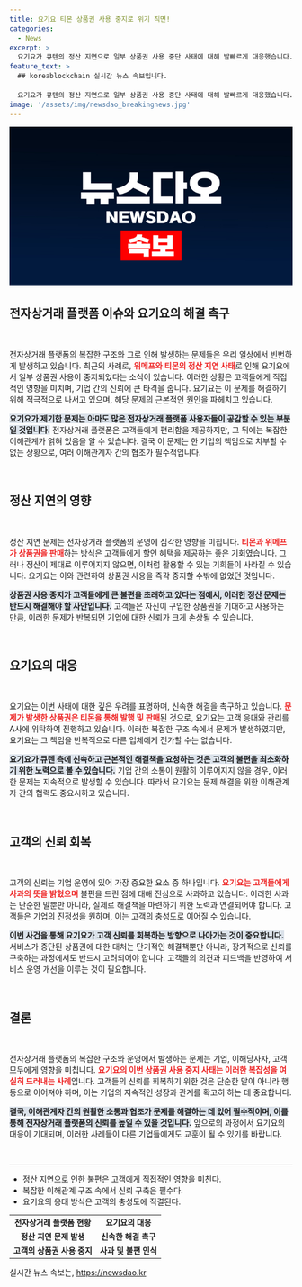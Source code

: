 ```yaml
---
title: 요기요 티몬 상품권 사용 중지로 위기 직면!
categories:
  - News
excerpt: >
  요기요가 큐텐의 정산 지연으로 일부 상품권 사용 중단 사태에 대해 발빠르게 대응했습니다. 고객에게 불편을 끼친 점을 사과하며, 근본적 해결책을 촉구하는 중입니다. 고객의 소중한 경험을 지키기 위한 요기요의 노력에 주목하세요!
feature_text: >
  ## koreablockchain 실시간 뉴스 속보입니다.

  요기요가 큐텐의 정산 지연으로 일부 상품권 사용 중단 사태에 대해 발빠르게 대응했습니다. 고객에게 불편을 끼친 점을 사과하며, 근본적 해결책을 촉구하는 중입니다. 고객의 소중한 경험을 지키기 위한 요기요의 노력에 주목하세요!
image: '/assets/img/newsdao_breakingnews.jpg'
---
```


<p><img src="/assets/img/newsdao_breakingnews.jpg" alt="koreablockchain 속보" /></p>

<h2 data-ke-size="size26">전자상거래 플랫폼 이슈와 요기요의 해결 촉구</h2>

<p data-ke-size="size16">&nbsp;</p>

<p>전자상거래 플랫폼의 복잡한 구조와 그로 인해 발생하는 문제들은 우리 일상에서 빈번하게 발생하고 있습니다. 최근의 사례로, <b><span style="color: #ee2323;">위메프와 티몬의 정산 지연 사태</span></b>로 인해 요기요에서 일부 상품권 사용이 중지되었다는 소식이 있습니다. 이러한 상황은 고객들에게 직접적인 영향을 미치며, 기업 간의 신뢰에 큰 타격을 줍니다. 요기요는 이 문제를 해결하기 위해 적극적으로 나서고 있으며, 해당 문제의 근본적인 원인을 파헤치고 있습니다. </p>

<p><b><span style="background-color: #21538527;">요기요가 제기한 문제는 아마도 많은 전자상거래 플랫폼 사용자들이 공감할 수 있는 부분일 것입니다.</span></b> 전자상거래 플랫폼은 고객들에게 편리함을 제공하지만, 그 뒤에는 복잡한 이해관계가 얽혀 있음을 알 수 있습니다. 결국 이 문제는 한 기업의 책임으로 치부할 수 없는 상황으로, 여러 이해관계자 간의 협조가 필수적입니다. </p>

<p data-ke-size="size16">&nbsp;</p>

<h2 data-ke-size="size26">정산 지연의 영향</h2>

<p data-ke-size="size16">&nbsp;</p>

<p>정산 지연 문제는 전자상거래 플랫폼의 운영에 심각한 영향을 미칩니다. <b><span style="color: #ee2323;">티몬과 위메프가 상품권을 판매</span></b>하는 방식은 고객들에게 할인 혜택을 제공하는 좋은 기회였습니다. 그러나 정산이 제대로 이루어지지 않으면, 이처럼 활용할 수 있는 기회들이 사라질 수 있습니다. 요기요는 이와 관련하여 상품권 사용을 즉각 중지할 수밖에 없었던 것입니다.</p>

<p><b><span style="background-color: #21538527;">상품권 사용 중지가 고객들에게 큰 불편을 초래하고 있다는 점에서, 이러한 정산 문제는 반드시 해결해야 할 사안입니다.</span></b> 고객들은 자신이 구입한 상품권을 기대하고 사용하는 만큼, 이러한 문제가 반복되면 기업에 대한 신뢰가 크게 손상될 수 있습니다. </p>

<p data-ke-size="size16">&nbsp;</p>

<h2 data-ke-size="size26">요기요의 대응</h2>

<p data-ke-size="size16">&nbsp;</p>

<p>요기요는 이번 사태에 대한 깊은 우려를 표명하며, 신속한 해결을 촉구하고 있습니다. <b><span style="color: #ee2323;">문제가 발생한 상품권은 티몬을 통해 발행 및 판매</span></b>된 것으로, 요기요는 고객 응대와 관리를 A사에 위탁하여 진행하고 있습니다. 이러한 복잡한 구조 속에서 문제가 발생하였지만, 요기요는 그 책임을 반복적으로 다른 업체에게 전가할 수는 없습니다.</p>

<p><b><span style="background-color: #21538527;">요기요가 큐텐 측에 신속하고 근본적인 해결책을 요청하는 것은 고객의 불편을 최소화하기 위한 노력으로 볼 수 있습니다.</span></b> 기업 간의 소통이 원활히 이루어지지 않을 경우, 이러한 문제는 지속적으로 발생할 수 있습니다. 따라서 요기요는 문제 해결을 위한 이해관계자 간의 협력도 중요시하고 있습니다. </p>

<p data-ke-size="size16">&nbsp;</p>

<h2 data-ke-size="size26">고객의 신뢰 회복</h2>

<p data-ke-size="size16">&nbsp;</p>

<p>고객의 신뢰는 기업 운영에 있어 가장 중요한 요소 중 하나입니다. <b><span style="color: #ee2323;">요기요는 고객들에게 사과의 뜻을 밝혔으며</span></b> 불편을 드린 점에 대해 진심으로 사과하고 있습니다. 이러한 사과는 단순한 말뿐만 아니라, 실제로 해결책을 마련하기 위한 노력과 연결되어야 합니다. 고객들은 기업의 진정성을 원하며, 이는 고객의 충성도로 이어질 수 있습니다. </p>

<p><b><span style="background-color: #21538527;">이번 사건을 통해 요기요가 고객 신뢰를 회복하는 방향으로 나아가는 것이 중요합니다.</span></b> 서비스가 중단된 상품권에 대한 대처는 단기적인 해결책뿐만 아니라, 장기적으로 신뢰를 구축하는 과정에서도 반드시 고려되어야 합니다. 고객들의 의견과 피드백을 반영하여 서비스 운영 개선을 이루는 것이 필요합니다. </p>

<p data-ke-size="size16">&nbsp;</p>

<h2 data-ke-size="size26">결론</h2>

<p data-ke-size="size16">&nbsp;</p>

<p>전자상거래 플랫폼의 복잡한 구조와 운영에서 발생하는 문제는 기업, 이해당사자, 고객 모두에게 영향을 미칩니다. <b><span style="color: #ee2323;">요기요의 이번 상품권 사용 중지 사태는 이러한 복잡성을 여실히 드러내는 사례</span></b>입니다. 고객들의 신뢰를 회복하기 위한 것은 단순한 말이 아니라 행동으로 이어져야 하며, 이는 기업의 지속적인 성장과 관계를 확고히 하는 데 중요합니다.</p>

<p><b><span style="background-color: #21538527;">결국, 이해관계자 간의 원활한 소통과 협조가 문제를 해결하는 데 있어 필수적이며, 이를 통해 전자상거래 플랫폼의 신뢰를 높일 수 있을 것입니다.</span></b> 앞으로의 과정에서 요기요의 대응이 기대되며, 이러한 사례들이 다른 기업들에게도 교훈이 될 수 있기를 바랍니다. </p>

<p data-ke-size="size16">&nbsp;</p>

<hr>

<ul>
  <li>정산 지연으로 인한 불편은 고객에게 직접적인 영향을 미친다.</li>
  <li>복잡한 이해관계 구조 속에서 신뢰 구축은 필수다.</li>
  <li>요기요의 응대 방식은 고객의 충성도에 직결된다.</li>
</ul>

<table style="width: 100%;">
  <tr>
    <td style="text-align: center; height: 17px;"><b>전자상거래 플랫폼 현황</b></td>
    <td style="text-align: center; height: 17px;"><b>요기요의 대응</b></td>
  </tr>
  <tr>
    <td style="text-align: center; height: 17px;"><b>정산 지연 문제 발생</b></td>
    <td style="text-align: center; height: 17px;"><b>신속한 해결 촉구</b></td>
  </tr>
  <tr>
    <td style="text-align: center; height: 17px;"><b>고객의 상품권 사용 중지</b></td>
    <td style="text-align: center; height: 17px;"><b>사과 및 불편 인식</b></td>
  </tr>
</table>
실시간 뉴스 속보는, <a href="https://newsdao.kr" rel="dofollow">https://newsdao.kr</a>


